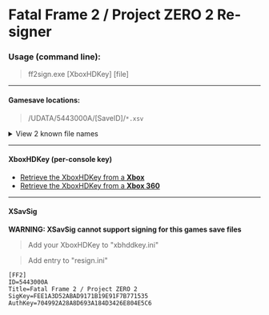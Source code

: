 # Fatal Frame 2 / Project ZERO 2 Re-signer


### Usage (command line):
> ff2sign.exe [XboxHDKey] [file]

------

#### Gamesave locations:

> /UDATA/5443000A/[SaveID]/`*.xsv`

<details>
<summary>View 2 known file names</summary>

```
header.xsv
game.xsv
```

</details>

------

#### XboxHDKey (per-console key)

* [Retrieve the XboxHDKey from a **Xbox** ](https://github.com/feudalnate/Original-Xbox-Gamesave-Resigners/blob/master/XboxHDKey.md#retrieving-the-xboxhdkey-from-the-xbox)
* [Retrieve the XboxHDKey from a **Xbox 360** ](https://github.com/feudalnate/Original-Xbox-Gamesave-Resigners/blob/master/XboxHDKey.md#retrieving-the-xboxhdkey-from-the-xbox-360)

------

#### XSavSig

**WARNING: XSavSig cannot support signing for this games save files**

> Add your XboxHDKey to "xbhddkey.ini"

> Add entry to "resign.ini"

```
[FF2]
ID=5443000A
Title=Fatal Frame 2 / Project ZERO 2
SigKey=FEE1A3D52ABAD9171B19E91F7B771535
AuthKey=704992A28A8D693A184D3426E804E5C6
```
